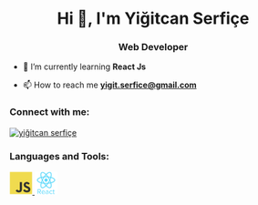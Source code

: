 <h1 align="center">Hi 👋, I'm Yiğitcan Serfiçe</h1>
<h3 align="center">Web Developer</h3>

- 🌱 I’m currently learning **React Js**

- 📫 How to reach me **yigit.serfice@gmail.com**

<h3 align="left">Connect with me:</h3>
<p align="left">
<a href="https://linkedin.com/in/yiğitcan serfiçe" target="blank"><img align="center" src="https://raw.githubusercontent.com/rahuldkjain/github-profile-readme-generator/master/src/images/icons/Social/linked-in-alt.svg" alt="yiğitcan serfiçe" height="30" width="40" /></a>
</p>

<h3 align="left">Languages and Tools:</h3>
<p align="left"> <a href="https://developer.mozilla.org/en-US/docs/Web/JavaScript" target="_blank" rel="noreferrer"> <img src="https://raw.githubusercontent.com/devicons/devicon/master/icons/javascript/javascript-original.svg" alt="javascript" width="40" height="40"/> </a> <a href="https://reactjs.org/" target="_blank" rel="noreferrer"> <img src="https://raw.githubusercontent.com/devicons/devicon/master/icons/react/react-original-wordmark.svg" alt="react" width="40" height="40"/> </a> </p>

